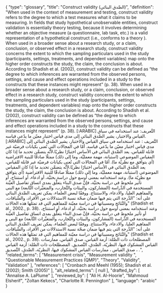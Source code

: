 {
    "type": "glossary",
    "title": "Construct validity (الصِّدق البنائي)",
    "definition": "When used in the context of measurement and testing, construct validity refers to the degree to which a test measures what it claims to be measuring. In fields that study hypothetical unobservable entities, construct validation is essentially theory testing, because it involves determining whether an objective measure (a questionnaire, lab task, etc.) is a valid representation of a hypothetical construct (i.e., conforms to a theory ). When used in a broader sense about a research study, or a claim, conclusion, or observed effect in a research study, construct validity concerns the extent to which the sampling particulars used in the study (participants, settings, treatments, and dependent variables) map onto the higher order constructs the study, the claim, the conclusion is about. According to Shadish et al. (2002), construct validity can be defined as “the degree to which inferences are warranted from the observed persons, settings, and cause and effect operations included in a study to the constructs that these instances might represent” (p. 38). When used in a broader sense about a research study, or a claim, conclusion, or observed effect in a research study, construct validity concerns the extent to which the sampling particulars used in the study (participants, settings, treatments, and dependent variables) map onto the higher order constructs the study, the claim, the conclusion is about. According to Shadish et al. (2002), construct validity can be defined as “the degree to which inferences are warranted from the observed persons, settings, and cause and effect operations included in a study to the constructs that these instances might represent” (p. 38). [:ARABIC] التَّعريف: عند استخدامه في سياق القياس والاختبار، يشير الصِّدق البنائي إلى مدى قياس اختبار معيّن ما يدّعي قياسه. [:ARABIC] التَّعريف : عند استخدامه في سياق القياس والاختبار، يشير الصِّدق البنائي إلى مدى قياس اختبار معيّن ما يدّعي قياسه. أمّا في المجالات التي تُعنى بكيانات فرضيّة غير قابلة للقياس، يعد الصِّدق البنائي في الأساس اختبارًا نظريًا،لأنَّه يتضمَّن تحديد ما إذا كان المقياس الموضوعي (استبانة، مهمة معمليَّة، وما إلى ذلك) ممثلًا صادقًا للبنية الافتراضية (أي يتوافق مع نظريّة ما). أمّا في المجالات التي تُعنى بكيانات فرضيّة غير قابلة للقياس، يعد الصِّدق البنائي في الأساس اختبارًا نظريًا،لأنَّه يتضمَّن تحديد ما إذا كان المقياس الموضوعي (استبانة، مهمة معمليَّة، وما إلى ذلك) ممثلًا صادقًا للبنية الافتراضية (أي يتوافق مع نظريّة ما). وعند استخدامه بمعنى أوسع حول دراسة بحثيَّة، أو ادعاء، أو استنتاج، أو تأثير ملحوظ في دراسة بحثيَّة، فإنَّ صدق البناء يتعلَّق بمدى اتساق تفاصيل العيِّنة المستخدمة في الدِّراسة (المشاركون، والبيئات والتَّجارب، والمتغيِّرات التَّابعة) مع البنى والمفاهيم العليا، والادعاء، والاستنتاج. ووفقًا لبعض العلماء، يمكن تعريف الصِّدق البنائي على أنه: \"الدَّرجة التي يتم فيها ضمان صحّة نسبة الاستدلالات من الأفراد، والسِّياقات، والنَّتائج ومسبباتها في دراسة معيّنة للمفاهيم التي قد تمثلها هذه الحالات\" (Shadish et al., 2002., p. 38). وعند استخدامه بمعنى أوسع حول دراسة بحثيَّة، أو ادعاء، أو استنتاج، أو تأثير ملحوظ في دراسة بحثيَّة، فإنَّ صدق البناء يتعلَّق بمدى اتساق تفاصيل العيِّنة المستخدمة في الدِّراسة (المشاركون، والبيئات والتَّجارب، والمتغيِّرات التَّابعة) مع البنى و المفاهيم العليا، والادعاء، والاستنتاج. ووفقًا لبعض العلماء، يمكن تعريف الصِّدق البنائي على أنه: \"الدَّرجة التي يتم فيها ضمان صحّة نسبة الاستدلالات من الأفراد، والسِّياقات، والنَّتائج ومسبباتها في دراسة معيّنة للمفاهيم التي قد تمثلها هذه الحالات\" (Shadish et al., 2002., p. 38). المصطلحات ذات الصِّلة: أزمة القياس، صدق القياس، ممارسات القياس المشكوك فيها، النظريّة، الصِّدق، التَّصديق. المصطلحات ذات الصِّلة: أزمة القياس ، صدق القياس ، ممارسات القياس المشكوك فيها، النظريّة، الصِّدق، التَّصديق .",
    "related_terms": [
        "Measurement crisis",
        "Measurement validity ",
        "Questionable Measurement Practices (QMP)",
        "Theory",
        "Validity",
        "Validation"
    ],
    "references": [
        "Cronbach and Meehl (1955); Shadish et al. (2002); Smith (2005)"
    ],
    "alt_related_terms": [
        null
    ],
    "drafted_by": [
        "Annalise A. LaPlume"
    ],
    "reviewed_by": [
        "Ali H. Al-Hoorie",
        "Mahmoud Elsherif",
        "Zoltan Kekecs",
        "Charlotte R. Pennington"
    ],
    "language": "arabic"
}